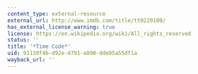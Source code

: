 ```yaml
---
content_type: external-resource
external_url: http://www.imdb.com/title/tt0220100/
has_external_license_warning: true
license: https://en.wikipedia.org/wiki/All_rights_reserved
status: ''
title: '*Time Code*'
uid: 91139f4b-d92e-4791-a890-dde95a55df1a
wayback_url: ''
---
```

